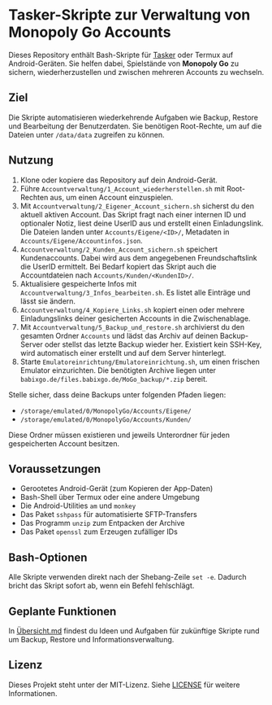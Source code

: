 # Tasker-Skripte zur Verwaltung von Monopoly Go Accounts

Dieses Repository enthält Bash-Skripte für [Tasker](https://tasker.joaoapps.com/) oder Termux auf Android-Geräten. Sie helfen dabei, Spielstände von **Monopoly Go** zu sichern, wiederherzustellen und zwischen mehreren Accounts zu wechseln.

## Ziel
Die Skripte automatisieren wiederkehrende Aufgaben wie Backup, Restore und Bearbeitung der Benutzerdaten. Sie benötigen Root-Rechte, um auf die Dateien unter `/data/data` zugreifen zu können.

## Nutzung
1. Klone oder kopiere das Repository auf dein Android-Gerät.
2. Führe `Accountverwaltung/1_Account_wiederherstellen.sh` mit Root-Rechten aus, um einen Account einzuspielen.
3. Mit `Accountverwaltung/2_Eigener_Account_sichern.sh` sicherst du den aktuell aktiven Account. Das Skript fragt nach einer internen ID und optionaler Notiz, liest deine UserID aus und erstellt einen Einladungslink. Die Dateien landen unter `Accounts/Eigene/<ID>/`, Metadaten in `Accounts/Eigene/Accountinfos.json`.
4. `Accountverwaltung/2_Kunden_Account_sichern.sh` speichert Kundenaccounts. Dabei wird aus dem angegebenen Freundschaftslink die UserID ermittelt. Bei Bedarf kopiert das Skript auch die Accountdateien nach `Accounts/Kunden/<KundenID>/`.
5. Aktualisiere gespeicherte Infos mit `Accountverwaltung/3_Infos_bearbeiten.sh`. Es listet alle Einträge und lässt sie ändern.
6. `Accountverwaltung/4_Kopiere_Links.sh` kopiert einen oder mehrere Einladungslinks deiner gesicherten Accounts in die Zwischenablage.
7. Mit `Accountverwaltung/5_Backup_und_restore.sh` archivierst du den gesamten Ordner `Accounts` und lädst das Archiv auf deinen Backup-Server oder stellst das letzte Backup wieder her. Existiert kein SSH-Key, wird automatisch einer erstellt und auf dem Server hinterlegt.
8. Starte `Emulatoreinrichtung/Emulatoreinrichtung.sh`, um einen frischen Emulator einzurichten. Die benötigten Archive liegen unter `babixgo.de/files.babixgo.de/MoGo_backup/*.zip` bereit.

Stelle sicher, dass deine Backups unter folgenden Pfaden liegen:
- `/storage/emulated/0/MonopolyGo/Accounts/Eigene/`
- `/storage/emulated/0/MonopolyGo/Accounts/Kunden/`

Diese Ordner müssen existieren und jeweils Unterordner für jeden gespeicherten Account besitzen.

## Voraussetzungen
- Gerootetes Android-Gerät (zum Kopieren der App-Daten)
- Bash-Shell über Termux oder eine andere Umgebung
- Die Android-Utilities `am` und `monkey`
- Das Paket `sshpass` für automatisierte SFTP-Transfers
- Das Programm `unzip` zum Entpacken der Archive
- Das Paket `openssl` zum Erzeugen zufälliger IDs

## Bash-Optionen
Alle Skripte verwenden direkt nach der Shebang-Zeile `set -e`. Dadurch bricht das Skript sofort ab, wenn ein Befehl fehlschlägt.

## Geplante Funktionen
In [Übersicht.md](Übersicht.md) findest du Ideen und Aufgaben für zukünftige Skripte rund um Backup, Restore und Informationsverwaltung.

## Lizenz
Dieses Projekt steht unter der MIT-Lizenz. Siehe [LICENSE](LICENSE) für weitere Informationen.
